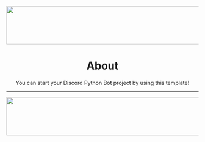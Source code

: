 <p align="center">
<img width="600" height="100" src="https://discordapp.com/assets/e4923594e694a21542a489471ecffa50.svg">
</p>

<h1 align= "center"><b>
  About
  </b>
</h1>

<p align= "center">
You can start your Discord Python Bot project by using this template!
  <hr>
</p>

<p align="center">
<img width="600" height="100" src="https://i.ibb.co/QK9sP2c/Screenshot-1.png">
</p>

